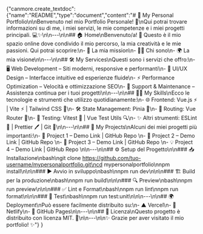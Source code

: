 {"canmore.create_textdoc":{"name":"README","type":"document","content":"# 🌟 My Personal Portfolio\n\nBenvenuto nel mio Portfolio Personale! 🚀\nQui potrai trovare informazioni su di me, i miei servizi, le mie competenze e i miei progetti principali. 💻✨\n\n---\n\n## 🏠 Home\nBenvenuto/a! 👋 Questo è il mio spazio online dove condivido il mio percorso, la mia creatività e le mie passioni. Qui potrai scoprire:\n- 🎯 La mia mission\n- 🧑‍💻 Chi sono\n- 🌍 La mia visione\n\n---\n\n## 🛠️ My Services\nQuesti sono i servizi che offro:\n- 🖥️ Web Development – Siti moderni, responsive e performanti\n- 🎨 UI/UX Design – Interfacce intuitive ed esperienze fluide\n- ⚡ Performance Optimization – Velocità e ottimizzazione SEO\n- 🔧 Support & Maintenance – Assistenza continua per i tuoi progetti\n\n---\n\n## 🧑‍🎓 My Skills\nEcco le tecnologie e strumenti che utilizzo quotidianamente:\n- 🌐 Frontend: Vue.js ⚡ | Vite ⚡ | Tailwind CSS 🎨\n- 🛠️ State Management: Pinia 🍍\n- 📡 Routing: Vue Router 🧭\n- 🧪 Testing: Vitest 🧪 | Vue Test Utils 🔍\n- ✨ Altri strumenti: ESLint 🧹 | Prettier 🖊️ | Git 🌳\n\n---\n\n## 📂 My Projects\nAlcuni dei miei progetti più importanti:\n- 🚀 Project 1 – Demo Link
 | GitHub Repo
\n- 🎨 Project 2 – Demo Link
 | GitHub Repo
\n- 📱 Project 3 – Demo Link
 | GitHub Repo
\n- 💡 Project 4 – Demo Link
 | GitHub Repo
\n\n---\n\n## ⚙️ Setup del Progetto\n\n### 📥 Installazione\nbash\ngit clone https://github.com/tuo-username/mypersonalportfolio.git\ncd mypersonalportfolio\nnpm install\n\n\n### ▶️ Avvio in sviluppo\nbash\nnpm run dev\n\n\n### 🏗️ Build per la produzione\nbash\nnpm run build\n\n\n### 🔍 Preview\nbash\nnpm run preview\n\n\n### ✅ Lint e Format\nbash\nnpm run lint\nnpm run format\n\n\n### 🧪 Test\nbash\nnpm run test:unit\n\n\n---\n\n## 🌍 Deployment\nPuò essere facilmente distribuito su:\n- ▲ Vercel\n- 🔗 Netlify\n- 🐙 GitHub Pages\n\n---\n\n## 📜 Licenza\nQuesto progetto è distribuito con licenza MIT. 📄\n\n---\n\n✨ Grazie per aver visitato il mio portfolio! ✨"} }
